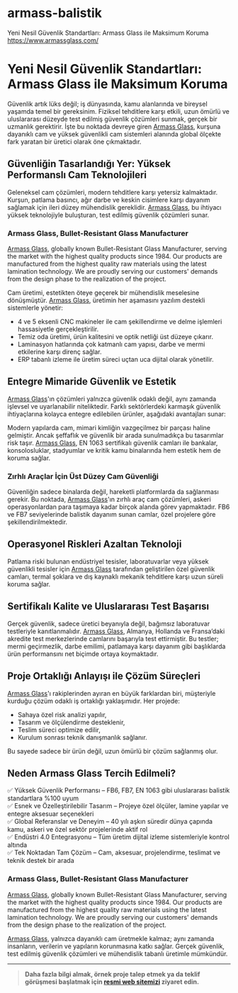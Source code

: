 # armass-balistik
Yeni Nesil Güvenlik Standartları: Armass Glass ile Maksimum Koruma https://www.armassglass.com/

# Yeni Nesil Güvenlik Standartları: Armass Glass ile Maksimum Koruma

Güvenlik artık lüks değil; iş dünyasında, kamu alanlarında ve bireysel yaşamda temel bir gereksinim. Fiziksel tehditlere karşı etkili, uzun ömürlü ve uluslararası düzeyde test edilmiş güvenlik çözümleri sunmak, gerçek bir uzmanlık gerektirir. İşte bu noktada devreye giren [Armass Glass](https://www.armassglass.com/), kurşuna dayanıklı cam ve yüksek güvenlikli cam sistemleri alanında global ölçekte fark yaratan bir üretici olarak öne çıkmaktadır.

## Güvenliğin Tasarlandığı Yer: Yüksek Performanslı Cam Teknolojileri

Geleneksel cam çözümleri, modern tehditlere karşı yetersiz kalmaktadır. Kurşun, patlama basıncı, ağır darbe ve keskin cisimlere karşı dayanım sağlamak için ileri düzey mühendislik gereklidir. [Armass Glass](https://www.armassglass.com/), bu ihtiyacı yüksek teknolojiyle buluşturan, test edilmiş güvenlik çözümleri sunar.

### Armass Glass, Bullet-Resistant Glass Manufacturer

[Armass Glass](https://www.armassglass.com/), globally known Bullet-Resistant Glass Manufacturer, serving the market with the highest quality products since 1984. Our products are manufactured from the highest quality raw materials using the latest lamination technology. We are proudly serving our customers' demands from the design phase to the realization of the project.

Cam üretimi, estetikten öteye geçerek bir mühendislik meselesine dönüşmüştür. [Armass Glass](https://www.armassglass.com/), üretimin her aşamasını yazılım destekli sistemlerle yönetir:

- 4 ve 5 eksenli CNC makineler ile cam şekillendirme ve delme işlemleri hassasiyetle gerçekleştirilir.
- Temiz oda üretimi, ürün kalitesini ve optik netliği üst düzeye çıkarır.
- Laminasyon hatlarında çok katmanlı cam yapısı, darbe ve mermi etkilerine karşı direnç sağlar.
- ERP tabanlı izleme ile üretim süreci uçtan uca dijital olarak yönetilir.

## Entegre Mimaride Güvenlik ve Estetik

[Armass Glass](https://www.armassglass.com/)'ın çözümleri yalnızca güvenlik odaklı değil, aynı zamanda işlevsel ve uyarlanabilir niteliktedir. Farklı sektörlerdeki karmaşık güvenlik ihtiyaçlarına kolayca entegre edilebilen ürünler, aşağıdaki avantajları sunar:

Modern yapılarda cam, mimari kimliğin vazgeçilmez bir parçası haline gelmiştir. Ancak şeffaflık ve güvenlik bir arada sunulmadıkça bu tasarımlar risk taşır. [Armass Glass](https://www.armassglass.com/), EN 1063 sertifikalı güvenlik camları ile bankalar, konsolosluklar, stadyumlar ve kritik kamu binalarında hem estetik hem de koruma sağlar.

### Zırhlı Araçlar İçin Üst Düzey Cam Güvenliği

Güvenliğin sadece binalarda değil, hareketli platformlarda da sağlanması gerekir. Bu noktada, [Armass Glass](https://www.armassglass.com/)'ın zırhlı araç cam çözümleri, askeri operasyonlardan para taşımaya kadar birçok alanda görev yapmaktadır. FB6 ve FB7 seviyelerinde balistik dayanım sunan camlar, özel projelere göre şekillendirilmektedir.

## Operasyonel Riskleri Azaltan Teknoloji

Patlama riski bulunan endüstriyel tesisler, laboratuvarlar veya yüksek güvenlikli tesisler için [Armass Glass](https://www.armassglass.com/) tarafından geliştirilen özel güvenlik camları, termal şoklara ve dış kaynaklı mekanik tehditlere karşı uzun süreli koruma sağlar.

## Sertifikalı Kalite ve Uluslararası Test Başarısı

Gerçek güvenlik, sadece üretici beyanıyla değil, bağımsız laboratuvar testleriyle kanıtlanmalıdır. [Armass Glass](https://www.armassglass.com/), Almanya, Hollanda ve Fransa’daki akredite test merkezlerinde camlarını başarıyla test ettirmiştir. Bu testler; mermi geçirmezlik, darbe emilimi, patlamaya karşı dayanım gibi başlıklarda ürün performansını net biçimde ortaya koymaktadır.

## Proje Ortaklığı Anlayışı ile Çözüm Süreçleri

[Armass Glass](https://www.armassglass.com/)'ı rakiplerinden ayıran en büyük farklardan biri, müşteriyle kurduğu çözüm odaklı iş ortaklığı yaklaşımıdır. Her projede:

- Sahaya özel risk analizi yapılır,
- Tasarım ve ölçülendirme desteklenir,
- Teslim süreci optimize edilir,
- Kurulum sonrası teknik danışmanlık sağlanır.

Bu sayede sadece bir ürün değil, uzun ömürlü bir çözüm sağlanmış olur.

## Neden Armass Glass Tercih Edilmeli?

✅ Yüksek Güvenlik Performansı – FB6, FB7, EN 1063 gibi uluslararası balistik standartlara %100 uyum  
✅ Esnek ve Özelleştirilebilir Tasarım – Projeye özel ölçüler, lamine yapılar ve entegre aksesuar seçenekleri  
✅ Global Referanslar ve Deneyim – 40 yılı aşkın süredir dünya çapında kamu, askeri ve özel sektör projelerinde aktif rol  
✅ Endüstri 4.0 Entegrasyonu – Tüm üretim dijital izleme sistemleriyle kontrol altında  
✅ Tek Noktadan Tam Çözüm – Cam, aksesuar, projelendirme, teslimat ve teknik destek bir arada

### Armass Glass, Bullet-Resistant Glass Manufacturer

[Armass Glass](https://www.armassglass.com/), globally known Bullet-Resistant Glass Manufacturer, serving the market with the highest quality products since 1984. Our products are manufactured from the highest quality raw materials using the latest lamination technology. We are proudly serving our customers' demands from the design phase to the realization of the project.

[Armass Glass](https://www.armassglass.com/), yalnızca dayanıklı cam üretmekle kalmaz; aynı zamanda insanların, verilerin ve yapıların korunmasına katkı sağlar. Gerçek güvenlik, test edilmiş güvenlik çözümleri ve mühendislik tabanlı üretimle mümkündür.

---

> **Daha fazla bilgi almak, örnek proje talep etmek ya da teklif görüşmesi başlatmak için [resmi web sitemizi](https://www.armassglass.com/) ziyaret edin.**
